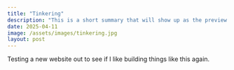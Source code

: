 ```yaml
---
title: "Tinkering"
description: "This is a short summary that will show up as the preview text."
date: 2025-04-11
image: /assets/images/tinkering.jpg
layout: post
---
```


Testing a new website out to see if I like building things like this again.
